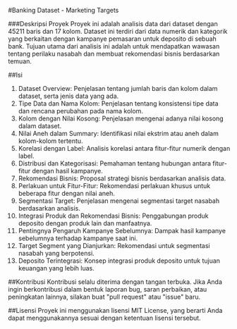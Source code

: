 #Banking Dataset - Marketing Targets

###Deskripsi Proyek
Proyek ini adalah analisis data dari dataset dengan 45211 baris dan 17 kolom. Dataset ini terdiri dari data numerik dan kategorik yang berkaitan dengan kampanye pemasaran untuk deposito di sebuah bank. Tujuan utama dari analisis ini adalah untuk mendapatkan wawasan tentang perilaku nasabah dan membuat rekomendasi bisnis berdasarkan temuan.

##Isi
1. Dataset Overview: Penjelasan tentang jumlah baris dan kolom dalam dataset, serta jenis data yang ada.
2. Tipe Data dan Nama Kolom: Penjelasan tentang konsistensi tipe data dan rencana perubahan pada nama kolom.
3. Kolom dengan Nilai Kosong: Penjelasan mengenai adanya nilai kosong dalam dataset.
4. Nilai Aneh dalam Summary: Identifikasi nilai ekstrim atau aneh dalam kolom-kolom tertentu.
5. Korelasi dengan Label: Analisis korelasi antara fitur-fitur numerik dengan label.
6. Distribusi dan Kategorisasi: Pemahaman tentang hubungan antara fitur-fitur dengan hasil kampanye.
7. Rekomendasi Bisnis: Proposal strategi bisnis berdasarkan analisis data.
8. Perlakuan untuk Fitur-Fitur: Rekomendasi perlakuan khusus untuk beberapa fitur dengan nilai aneh.
9. Segmentasi Target: Penjelasan mengenai segmentasi target nasabah berdasarkan analisis.
10. Integrasi Produk dan Rekomendasi Bisnis: Penggabungan produk deposito dengan produk lain dan manfaatnya.
11. Pentingnya Pengaruh Kampanye Sebelumnya: Dampak hasil kampanye sebelumnya terhadap kampanye saat ini.
12. Target Segment yang Dianjurkan: Rekomendasi untuk segmentasi nasabah yang berpotensi.
13. Deposito Terintegrasi: Konsep integrasi produk deposito untuk tujuan keuangan yang lebih luas.


##Kontribusi
Kontribusi selalu diterima dengan tangan terbuka. Jika Anda ingin berkontribusi dalam bentuk laporan bug, saran perbaikan, atau peningkatan lainnya, silakan buat "pull request" atau "issue" baru.

##Lisensi
Proyek ini menggunakan lisensi MIT License, yang berarti Anda dapat menggunakannya sesuai dengan ketentuan lisensi tersebut.

